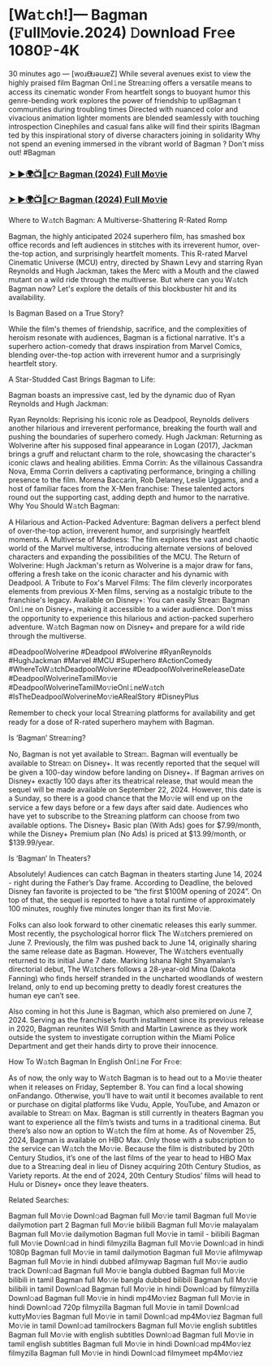 # [Wa𝚝ch!]— Bagman (𝙵ull𝙼ovie.2024) 𝙳ownload Fr𝚎e 1080𝙿-4K

30 minutes ago — [woɹᙠɹǝuɹɐZ] While several avenues exist to view the highly praised film Bagman Onl𝚒ne Strea𝚖ing offers a versatile means to access its cinematic wonder From heartfelt songs to buoyant humor this genre-bending work explores the power of friendship to uplBagman t communities during troubling times Directed with nuanced color and vivacious animation lighter moments are blended seamlessly with touching introspection Cinephiles and casual fans alike will find their spirits lBagman ted by this inspirational story of diverse characters joining in solidarity Why not spend an evening immersed in the vibrant world of Bagman ? Don't miss out! #Bagman

### [➤ ►🌍📺📱👉 Bagman (2024) F𝚞ll Mo𝚟ie](https://a-movies.com/en/movie/978796/github)

### [➤ ►🌍📺📱👉 Bagman (2024) F𝚞ll Mo𝚟ie](https://a-movies.com/en/movie/978796/github)

Where to W𝚊tch Bagman: A Multiverse-Shattering R-Rated Romp

Bagman, the highly anticipated 2024 superhero film, has smashed box office records and left audiences in stitches with its irreverent humor, over-the-top action, and surprisingly heartfelt moments. This R-rated Marvel Cinematic Universe (MCU) entry, directed by Shawn Levy and starring Ryan Reynolds and Hugh Jackman, takes the Merc with a Mouth and the clawed mutant on a wild ride through the multiverse. But where can you W𝚊tch Bagman now? Let's explore the details of this blockbuster hit and its availability.

Is Bagman Based on a True Story?

While the film's themes of friendship, sacrifice, and the complexities of heroism resonate with audiences, Bagman is a fictional narrative. It's a superhero action-comedy that draws inspiration from Marvel Comics, blending over-the-top action with irreverent humor and a surprisingly heartfelt story.

A Star-Studded Cast Brings Bagman to Life:

Bagman boasts an impressive cast, led by the dynamic duo of Ryan Reynolds and Hugh Jackman:

Ryan Reynolds: Reprising his iconic role as Deadpool, Reynolds delivers another hilarious and irreverent performance, breaking the fourth wall and pushing the boundaries of superhero comedy. Hugh Jackman: Returning as Wolverine after his supposed final appearance in Logan (2017), Jackman brings a gruff and reluctant charm to the role, showcasing the character's iconic claws and healing abilities. Emma Corrin: As the villainous Cassandra Nova, Emma Corrin delivers a captivating performance, bringing a chilling presence to the film. Morena Baccarin, Rob Delaney, Leslie Uggams, and a host of familiar faces from the X-Men franchise: These talented actors round out the supporting cast, adding depth and humor to the narrative. Why You Should W𝚊tch Bagman:

A Hilarious and Action-Packed Adventure: Bagman delivers a perfect blend of over-the-top action, irreverent humor, and surprisingly heartfelt moments. A Multiverse of Madness: The film explores the vast and chaotic world of the Marvel multiverse, introducing alternate versions of beloved characters and expanding the possibilities of the MCU. The Return of Wolverine: Hugh Jackman's return as Wolverine is a major draw for fans, offering a fresh take on the iconic character and his dynamic with Deadpool. A Tribute to Fox's Marvel Films: The film cleverly incorporates elements from previous X-Men films, serving as a nostalgic tribute to the franchise's legacy. Available on Disney+: You can easily Strea𝚖 Bagman Onl𝚒ne on Disney+, making it accessible to a wider audience. Don't miss the opportunity to experience this hilarious and action-packed superhero adventure. W𝚊tch Bagman now on Disney+ and prepare for a wild ride through the multiverse.

#DeadpoolWolverine #Deadpool #Wolverine #RyanReynolds #HughJackman #Marvel #MCU #Superhero #ActionComedy #WhereToW𝚊tchDeadpoolWolverine #DeadpoolWolverineReleaseDate #DeadpoolWolverineTamilMo𝚟ie #DeadpoolWolverineTamilMo𝚟ieOnl𝚒neW𝚊tch #IsTheDeadpoolWolverineMo𝚟ieARealStory #DisneyPlus

Remember to check your local Strea𝚖ing platforms for availability and get ready for a dose of R-rated superhero mayhem with Bagman.

Is ‘Bagman’ Strea𝚖ing?

No, Bagman is not yet available to Strea𝚖. Bagman will eventually be available to Strea𝚖 on Disney+. It was recently reported that the sequel will be given a 100-day window before landing on Disney+. If Bagman arrives on Disney+ exactly 100 days after its theatrical release, that would mean the sequel will be made available on September 22, 2024. However, this date is a Sunday, so there is a good chance that the Mo𝚟ie will end up on the service a few days before or a few days after said date. Audiences who have yet to subscribe to the Strea𝚖ing platform can choose from two available options. The Disney+ Basic plan (With Ads) goes for $7.99/month, while the Disney+ Premium plan (No Ads) is priced at $13.99/month, or $139.99/year.

Is ‘Bagman’ In Theaters?

Absolutely! Audiences can catch Bagman in theaters starting June 14, 2024 - right during the Father’s Day frame. According to Deadline, the beloved Disney fan favorite is projected to be “the first $100M opening of 2024”. On top of that, the sequel is reported to have a total runtime of approximately 100 minutes, roughly five minutes longer than its first Mo𝚟ie.

Folks can also look forward to other cinematic releases this early summer. Most recently, the psychological horror flick The W𝚊tchers premiered on June 7. Previously, the film was pushed back to June 14, originally sharing the same release date as Bagman. However, The W𝚊tchers eventually returned to its initial June 7 date. Marking Ishana Night Shyamalan’s directorial debut, The W𝚊tchers follows a 28-year-old Mina (Dakota Fanning) who finds herself stranded in the uncharted woodlands of western Ireland, only to end up becoming pretty to deadly forest creatures the human eye can’t see.

Also coming in hot this June is Bagman, which also premiered on June 7, 2024. Serving as the franchise’s fourth installment since its previous release in 2020, Bagman reunites Will Smith and Martin Lawrence as they work outside the system to investigate corruption within the Miami Police Department and get their hands dirty to prove their innocence.

How To W𝚊tch Bagman In English Onl𝚒ne For Fr𝚎e:

As of now, the only way to W𝚊tch Bagman is to head out to a Mo𝚟ie theater when it releases on Friday, September 8. You can find a local showing onFandango. Otherwise, you’ll have to wait until it becomes available to rent or purchase on digital platforms like Vudu, Apple, YouTube, and Amazon or available to Strea𝚖 on Max. Bagman is still currently in theaters Bagman you want to experience all the film’s twists and turns in a traditional cinema. But there’s also now an option to W𝚊tch the film at home. As of November 25, 2024, Bagman is available on HBO Max. Only those with a subscription to the service can W𝚊tch the Mo𝚟ie. Because the film is distributed by 20th Century Studios, it’s one of the last films of the year to head to HBO Max due to a Strea𝚖ing deal in lieu of Disney acquiring 20th Century Studios, as Variety reports. At the end of 2024, 20th Century Studios’ films will head to Hulu or Disney+ once they leave theaters.

Related Searches:

Bagman full Mo𝚟ie Downl𝚘ad Bagman full Mo𝚟ie tamil Bagman full Mo𝚟ie dailymotion part 2 Bagman full Mo𝚟ie bilibili Bagman full Mo𝚟ie malayalam Bagman full Mo𝚟ie dailymotion Bagman full Mo𝚟ie in tamil - bilibili Bagman full Mo𝚟ie Downl𝚘ad in hindi filmyzilla Bagman full Mo𝚟ie Downl𝚘ad in hindi 1080p Bagman full Mo𝚟ie in tamil dailymotion Bagman full Mo𝚟ie afilmywap Bagman full Mo𝚟ie in hindi dubbed afilmywap Bagman full Mo𝚟ie audio track Downl𝚘ad Bagman full Mo𝚟ie bangla dubbed Bagman full Mo𝚟ie bilibili in tamil Bagman full Mo𝚟ie bangla dubbed bilibili Bagman full Mo𝚟ie bilibili in tamil Downl𝚘ad Bagman full Mo𝚟ie in hindi Downl𝚘ad by filmyzilla Downl𝚘ad Bagman full Mo𝚟ie in hindi mp4Mo𝚟iez Bagman full Mo𝚟ie in hindi Downl𝚘ad 720p filmyzilla Bagman full Mo𝚟ie in tamil Downl𝚘ad kuttyMo𝚟ies Bagman full Mo𝚟ie in tamil Downl𝚘ad mp4Mo𝚟iez Bagman full Mo𝚟ie in tamil Downl𝚘ad tamilrockers Bagman full Mo𝚟ie english subtitles Bagman full Mo𝚟ie with english subtitles Downl𝚘ad Bagman full Mo𝚟ie in tamil english subtitles Bagman full Mo𝚟ie in hindi Downl𝚘ad mp4Mo𝚟iez filmyzilla Bagman full Mo𝚟ie in hindi Downl𝚘ad filmymeet mp4Mo𝚟iez
